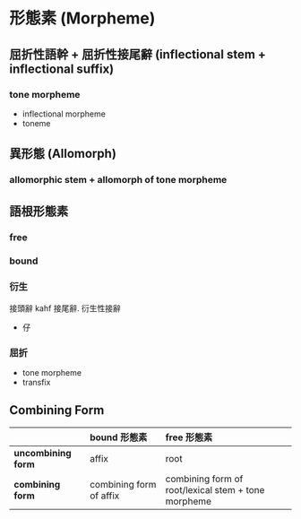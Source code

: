 # 形態素 (Morpheme)

## 屈折性語幹 + 屈折性接尾辭 (inflectional stem + inflectional suffix)

### tone morpheme

* inflectional morpheme
* toneme

## 異形態 (Allomorph)

### allomorphic stem + allomorph of tone morpheme

## 語根形態素

### free
### bound

### 衍生

接頭辭 kahf 接尾辭. 衍生性接辭

* 仔

### 屈折

* tone morpheme
* transfix

## Combining Form

|| bound 形態素 |  free 形態素 |
| :--- | :--- | :--- |
| **uncombining form** | affix | root |
| **combining form** | combining form of affix | combining form of root/lexical stem + tone morpheme |
